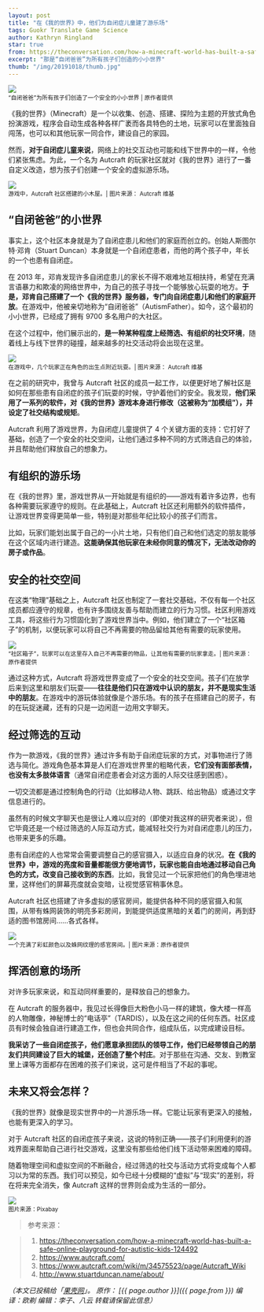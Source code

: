 ```yaml
---
layout: post
title: "在《我的世界》中，他们为自闭症儿童建了游乐场"
tags: Guokr Translate Game Science
author: Kathryn Ringland
star: true
from: https://theconversation.com/how-a-minecraft-world-has-built-a-safe-online-playground-for-autistic-kids-124492
excerpt: "那是“自闭爸爸”为所有孩子们创造的小小世界"
thumb: "/img/20191018/thumb.jpg"
---
```

<img src="/img/20191018/title.png"><br><small>
“自闭爸爸”为所有孩子们创造了一个安全的小小世界 | 原作者提供</small>

《我的世界》（Minecraft）是一个以收集、创造、搭建、探险为主题的开放式角色扮演游戏，程序会自动生成各种各样广袤而各具特色的土地，玩家可以在里面独自闯荡，也可以和其他玩家一同合作，建设自己的家园。

然而，**对于自闭症儿童来说**，网络上的社交互动也可能和线下世界中的一样，<span class="hl">令他们紧张焦虑</span>。为此，一个名为 Autcraft 的玩家社区就对《我的世界》进行了一番自定义改造，<span class="hl">想为孩子们创建一个安全的虚拟游乐场</span>。

<img src="/img/20191018/001.png"><br><small>
游戏中，Autcraft 社区搭建的小木屋。| 图片来源： Autcraft 维基</small>

## “自闭爸爸”的小世界

<span class="hl">事实上，这个社区本身就是为了自闭症患儿和他们的家庭而创立的</span>。创始人斯图尔特·邓肯（Stuart Duncan）本身就是一个自闭症患者，而他的两个孩子中，年长的一个也患有自闭症。

在 2013 年，邓肯发现许多自闭症患儿的家长不得不艰难地互相扶持，希望在充满言语暴力和欺凌的网络世界中，为自己的孩子寻找一个能够放心玩耍的地方。**于是，邓肯自己搭建了一个《我的世界》服务器，专门向自闭症患儿和他们的家庭开放**。在游戏中，他被亲切地称为“自闭爸爸”（AutismFather）。如今，这个最初的小小世界，已经成了拥有 9700 多名用户的大社区。

在这个过程中，他们展示出的，**是一种某种程度上经筛选、有组织的社交环境**，随着线上与线下世界的碰撞，越来越多的社交活动将会出现在这里。

<img src="/img/20191018/002.png"><br><small>
在游戏中，几个玩家正在角色的出生点附近玩耍。| 图片来源： Autcraft 维基</small>

在之前的研究中，我曾与 Autcraft 社区的成员一起工作，以便更好地了解社区是如何在那些患有自闭症的孩子们玩耍的时候，守护着他们的安全。我发现，**他们采用了一系列的软件，对《我的世界》游戏本身进行修改（这被称为“加模组”），并设定了社交结构或规矩**。

Autcraft 利用了游戏世界，为自闭症儿童提供了 4 个关键方面的支持：它打好了基础，创造了一个安全的社交空间，让他们通过多种不同的方式筛选自己的体验，并且帮助他们释放自己的想象力。

## 有组织的游乐场

在《我的世界》里，游戏世界从一开始就是有组织的——游戏有着许多边界，也有各种需要玩家遵守的规则。在此基础上，Autcraft 社区还利用额外的软件插件，让游戏世界变得更简单一些，特别是对那些年纪比较小的孩子们而言。

比如，玩家们能划出属于自己的一小片土地，只有他们自己和他们选定的朋友能够在这个区域内进行建造。**这能确保其他玩家在未经你同意的情况下，无法改动你的房子或作品**。

## 安全的社交空间

在这类“物理”基础之上，Autcraft 社区也制定了一套社交基础，不仅有每一个社区成员都应遵守的规章，也有许多围绕友善与帮助而建立的行为习惯。社区利用游戏工具，将这些行为习惯固化到了游戏世界当中。例如，他们建立了一个“社区箱子”的机制，以便玩家可以将自己不再需要的物品留给其他有需要的玩家使用。

<img src="/img/20191018/003.png"><br><small>
“社区箱子”，玩家可以在这里存入自己不再需要的物品，让其他有需要的玩家拿走。| 图片来源：原作者提供</small>

通过这种方式，Autcraft 将游戏世界变成了一个安全的社交空间。孩子们在放学后来到这里和朋友们玩耍——**往往是他们只在游戏中认识的朋友，并不是现实生活中的朋友**。在游戏中的游玩体验就像是个游乐场。有的孩子在搭建自己的房子，有的在玩捉迷藏，还有的只是一边闲逛一边用文字聊天。

## 经过筛选的互动

<span class="hl">作为一款游戏，《我的世界》通过许多有助于自闭症玩家的方式，对事物进行了筛选与简化</span>。游戏角色基本算是人们在游戏世界里的粗略代表，**它们没有面部表情，也没有太多肢体语言**（通常自闭症患者会对这方面的人际交往感到困惑）。

一切交流都是通过控制角色的行动（比如移动人物、跳跃、给出物品）或通过文字信息进行的。

虽然有的时候文字聊天也是很让人难以应对的（即使对我这样的研究者来说），但它毕竟还是一个经过筛选的人际互动方式，能减轻社交行为对自闭症患儿的压力，也带来更多的乐趣。

患有自闭症的人也常常会需要调整自己的感官摄入，以适应自身的状况。**在《我的世界》中，游戏的亮度和音量都能很方便地调节，玩家也能自由地通过移动自己角色的方式，改变自己接收到的东西**。比如，我曾见过一个玩家把他们的角色埋进地里，这样他们的屏幕亮度就会变暗，让视觉感官稍事休息。

Autcraft 社区也搭建了许多虚拟的感官房间，能提供各种不同的感官摄入和氛围，从带有蛛网装饰的明亮多彩房间，到能提供适度黑暗的关着门的房间，再到舒适的图书馆房间……各式各样。

<img src="/img/20191018/004.jpg"><br><small>
一个充满了彩虹颜色以及蛛网纹理的感官房间。| 图片来源：原作者提供</small>

## 挥洒创意的场所

对许多玩家来说，和互动同样重要的，是释放自己的想象力。

在 Autcraft 的服务器中，我见过长得像巨大粉色小马一样的建筑，像大楼一样高的人物雕像，神秘博士的“电话亭”（TARDIS），以及在这之间的任何东西。社区成员有时候会独自进行建造工作，但也会共同合作，组成队伍，以完成建设目标。

**我采访了一些自闭症孩子，他们愿意承担团队的领导工作，他们已经带领自己的朋友们共同建设了巨大的城堡，还创造了整个村庄**。对于那些在沟通、交友、到教室里上课等方面都存在困难的孩子们来说，这可是件相当了不起的事呢。

## 未来又将会怎样？

《我的世界》就像是现实世界中的一片游乐场一样。它能让玩家有更深入的接触，也能有更深入的学习。

对于 Autcraft 社区的自闭症孩子来说，这说的特别正确——<span class="hl">孩子们利用便利的游戏界面来帮助自己进行社交游戏，这里没有那些给他们线下活动带来困难的障碍</span>。

随着物理空间和虚拟空间的不断融合，经过筛选的社交与活动方式将变成每个人都习以为常的东西。我们可以预见，如今已经十分模糊的“虚拟”与“现实”的差别，将在将来完全消失，像 Autcraft 这样的世界则会成为生活的一部分。

<img src="/img/20191018/005.jpg"><br><small>
图片来源：Pixabay</small>


> 参考来源：

> 1. https://theconversation.com/how-a-minecraft-world-has-built-a-safe-online-playground-for-autistic-kids-124492 <br>
> 2. https://www.autcraft.com/ <br>
> 3. https://www.autcraft.com/wiki/m/34575523/page/Autcraft_Wiki <br>
> 4. http://www.stuartduncan.name/about/

_（本文已投稿给「[果壳网](https://www.guokr.com/)」。 原作： [{{ page.author }}]({{ page.from }}) 编译：欧剃 编辑：李子、八云 转载请保留此信息）_
